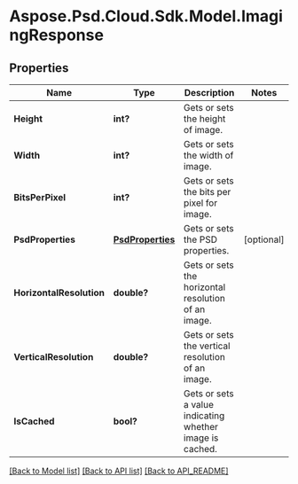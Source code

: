 # Aspose.Psd.Cloud.Sdk.Model.ImagingResponse
## Properties

Name | Type | Description | Notes
------------ | ------------- | ------------- | -------------
**Height** | **int?** | Gets or sets the height of image. | 
**Width** | **int?** | Gets or sets the width of image. | 
**BitsPerPixel** | **int?** | Gets or sets the bits per pixel for image. | 
**PsdProperties** | [**PsdProperties**](PsdProperties.md) | Gets or sets the PSD properties. | [optional] 
**HorizontalResolution** | **double?** | Gets or sets the horizontal resolution of an image. | 
**VerticalResolution** | **double?** | Gets or sets the vertical resolution of an image. | 
**IsCached** | **bool?** | Gets or sets a value indicating whether image is cached. | 

[[Back to Model list]](API_README.md#documentation-for-models) [[Back to API list]](API_README.md#documentation-for-api-endpoints) [[Back to API_README]](API_README.md)

